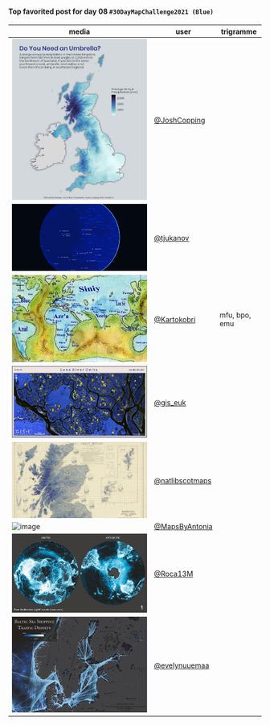#### Top favorited post for day 08 `#30DayMapChallenge2021 (Blue)`

| media | user | trigramme |
|-------|------|-----------|
| ![image](../uploads/ab6d7c8e455b8fbb88c6c5649c09d8dd/image.png) |[@JoshCopping](https://twitter.com/JoshCopping/status/1457827843476496387)||
| ![image](../uploads/f388a35e0c11c1260f44af0a932175ba/image.png) |[@tjukanov](https://twitter.com/tjukanov/status/1457608769362354179)||
| ![image](../uploads/d3a8161a186a190c3cf91d76faa35051/image.png) |[@Kartokobri](https://twitter.com/Kartokobri/status/1457601244822921217)|mfu, bpo, emu|
| ![image](../uploads/4c467dcc2c61e3ab9cf774a669c57593/image.png) |[@gis_euk](https://twitter.com/gis_euk/status/1457667910252519424)||
| ![image](../uploads/268c26cc3112510d9e6b488db6222a93/image.png) |[@natlibscotmaps](https://twitter.com/natlibscotmaps/status/1457710750097711118)||
| ![image](../uploads/cdfd4d4792b40006507761c571e0e6c0/image.png) |[@MapsByAntonia](https://twitter.com/MapsByAntonia/status/1457613657802694656)||
| ![image](../uploads/d3fcbc2e534712e6f5928764ddb3dd11/image.png) |[@Roca13M](https://twitter.com/Roca13M/status/1465009262682378252)||
| ![image](../uploads/5ca11d7d92a6743d3db04b1505d2063b/image.png) |[@evelynuuemaa](https://twitter.com/evelynuuemaa/status/1457644092255518721)||